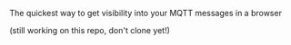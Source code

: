 The quickest way to get visibility into your MQTT messages in a browser

(still working on this repo, don't clone yet!)